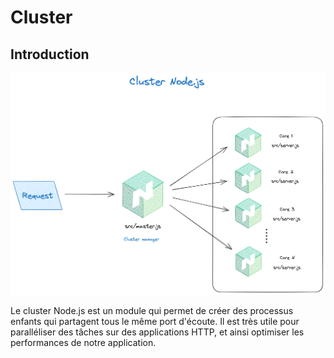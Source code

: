 # Cluster
## Introduction

![cluster](./assets/cluster.png)

Le cluster Node.js est un module qui permet de créer des processus enfants qui partagent tous le même port d'écoute.
Il est très utile pour paralléliser des tâches sur des applications HTTP, et ainsi optimiser les performances de notre application.
